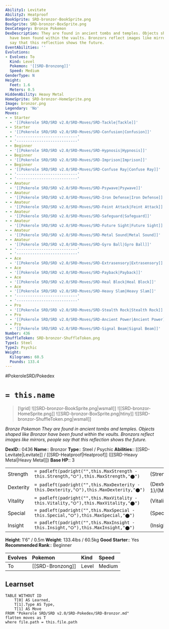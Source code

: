 ```yaml
---
Ability1: Levitate
Ability2: Heatproof
BookSprite: SRD-bronzor-BookSprite.png
BoxSprite: SRD-bronzor-BoxSprite.png
DexCategory: Bronze Pokemon
DexDescription: They are found in ancient tombs and temples. Objects shaped like Bronzor
  have been found within the vaults. Bronzors reflect images like mirrors, people
  say that this reflection shows the future.
EventAbilities: ''
Evolutions:
- Evolves: To
  Kind: Level
  Pokemon: '[[SRD-Bronzong]]'
  Speed: Medium
GenderType: N
Height:
  Feet: 1.6
  Meters: 0.5
HiddenAbility: Heavy Metal
HomeSprite: SRD-bronzor-HomeSprite.png
Image: bronzor.png
Legendary: 'No'
Moves:
- - Starter
  - '[[Pokerole SRD/SRD v2.0/SRD-Moves/SRD-Tackle|Tackle]]'
- - Starter
  - '[[Pokerole SRD/SRD v2.0/SRD-Moves/SRD-Confusion|Confusion]]'
- - '---------------------------'
  - '---------------------------'
- - Beginner
  - '[[Pokerole SRD/SRD v2.0/SRD-Moves/SRD-Hypnosis|Hypnosis]]'
- - Beginner
  - '[[Pokerole SRD/SRD v2.0/SRD-Moves/SRD-Imprison|Imprison]]'
- - Beginner
  - '[[Pokerole SRD/SRD v2.0/SRD-Moves/SRD-Confuse Ray|Confuse Ray]]'
- - '---------------------------'
  - '---------------------------'
- - Amateur
  - '[[Pokerole SRD/SRD v2.0/SRD-Moves/SRD-Psywave|Psywave]]'
- - Amateur
  - '[[Pokerole SRD/SRD v2.0/SRD-Moves/SRD-Iron Defense|Iron Defense]]'
- - Amateur
  - '[[Pokerole SRD/SRD v2.0/SRD-Moves/SRD-Feint Attack|Feint Attack]]'
- - Amateur
  - '[[Pokerole SRD/SRD v2.0/SRD-Moves/SRD-Safeguard|Safeguard]]'
- - Amateur
  - '[[Pokerole SRD/SRD v2.0/SRD-Moves/SRD-Future Sight|Future Sight]]'
- - Amateur
  - '[[Pokerole SRD/SRD v2.0/SRD-Moves/SRD-Metal Sound|Metal Sound]]'
- - Amateur
  - '[[Pokerole SRD/SRD v2.0/SRD-Moves/SRD-Gyro Ball|Gyro Ball]]'
- - '---------------------------'
  - '---------------------------'
- - Ace
  - '[[Pokerole SRD/SRD v2.0/SRD-Moves/SRD-Extrasensory|Extrasensory]]'
- - Ace
  - '[[Pokerole SRD/SRD v2.0/SRD-Moves/SRD-Payback|Payback]]'
- - Ace
  - '[[Pokerole SRD/SRD v2.0/SRD-Moves/SRD-Heal Block|Heal Block]]'
- - Ace
  - '[[Pokerole SRD/SRD v2.0/SRD-Moves/SRD-Heavy Slam|Heavy Slam]]'
- - '---------------------------'
  - '---------------------------'
- - Pro
  - '[[Pokerole SRD/SRD v2.0/SRD-Moves/SRD-Stealth Rock|Stealth Rock]]'
- - Pro
  - '[[Pokerole SRD/SRD v2.0/SRD-Moves/SRD-Ancient Power|Ancient Power]]'
- - Pro
  - '[[Pokerole SRD/SRD v2.0/SRD-Moves/SRD-Signal Beam|Signal Beam]]'
Number: 436
ShuffleToken: SRD-bronzor-ShuffleToken.png
Type1: Steel
Type2: Psychic
Weight:
  Kilograms: 60.5
  Pounds: 133.4
---
```


#PokeroleSRD/Pokedex

# `= this.name`

> [!grid]
> ![[SRD-bronzor-BookSprite.png|wsmall]]
> ![[SRD-bronzor-HomeSprite.png]]
> ![[SRD-bronzor-BoxSprite.png|htiny]]
> ![[SRD-bronzor-ShuffleToken.png|wsmall]]


*Bronze Pokemon*
*They are found in ancient tombs and temples. Objects shaped like Bronzor have been found within the vaults. Bronzors reflect images like mirrors, people say that this reflection shows the future.*

**DexID**:: 0436
**Name**:: Bronzor
**Type**:: Steel / Psychic
**Abilities**:: [[SRD-Levitate|Levitate]] / [[SRD-Heatproof|Heatproof]] ([[SRD-Heavy Metal|Heavy Metal]])
**Base HP**:: 3

|           |                                                                                        |                                          |
| --------- | -------------------------------------------------------------------------------------- | ---------------------------------------- |
| Strength  | `= padleft(padright("",this.MaxStrength - this.Strength,"⭘"),this.MaxStrength,"⬤")`    | (Strength::1)/(MaxStrength::3)   |
| Dexterity | `= padleft(padright("",this.MaxDexterity - this.Dexterity,"⭘"),this.MaxDexterity,"⬤")` | (Dexterity:: 1)/(MaxDexterity::3) |
| Vitality  | `= padleft(padright("",this.MaxVitality - this.Vitality,"⭘"),this.MaxVitality,"⬤")`    | (Vitality::2)/(MaxVitality::5)   |
| Special   | `= padleft(padright("",this.MaxSpecial - this.Special,"⭘"),this.MaxSpecial,"⬤")`       | (Special::1)/(MaxSpecial::3)     |
| Insight   | `= padleft(padright("",this.MaxInsight - this.Insight,"⭘"),this.MaxInsight,"⬤")`       | (Insight::2)/(MaxInsight::5)     |

**Height**: 1'6" / 0.5m
**Weight**: 133.4lbs / 60.5kg
**Good Starter**:: Yes
**Recommended Rank**:: Beginner

| Evolves   | Pokemon          | Kind   | Speed   |
|:----------|:-----------------|:-------|:--------|
| To        | [[SRD-Bronzong]] | Level  | Medium  |

## Learnset

```dataview
TABLE WITHOUT ID
    T[0] AS Learned,
    T[1].Type AS Type,
    T[1] AS Move
FROM "Pokerole SRD/SRD v2.0/SRD-Pokedex/SRD-Bronzor.md"
flatten moves as T
where file.path = this.file.path
```
